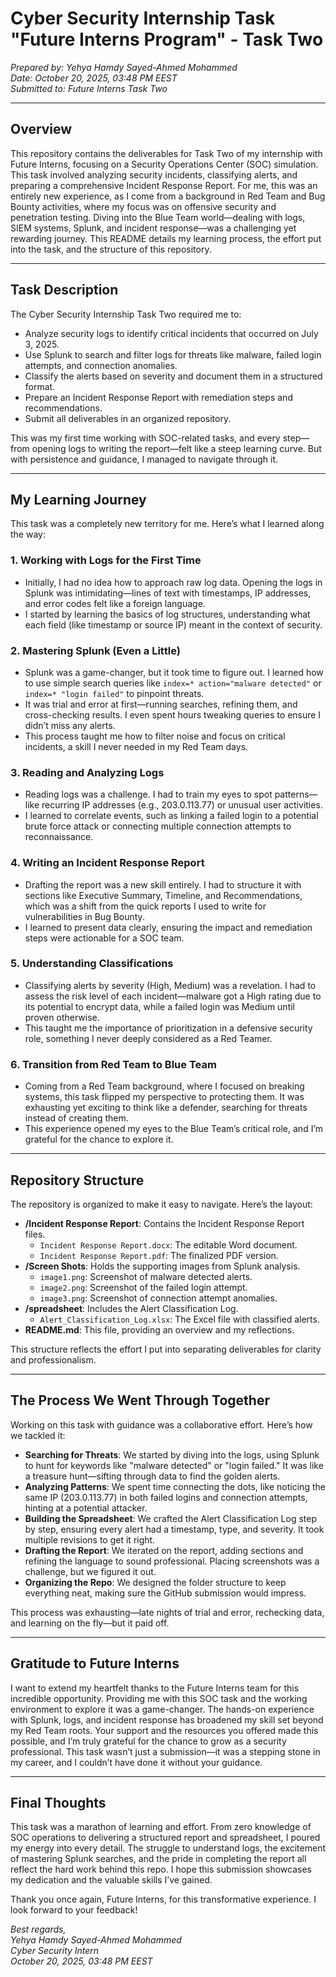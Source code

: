 # Cyber Security Internship Task "Future Interns Program" - Task Two  
*Prepared by: Yehya Hamdy Sayed-Ahmed Mohammed*  
*Date: October 20, 2025, 03:48 PM EEST*  
*Submitted to: Future Interns Task Two*

---

## Overview  
This repository contains the deliverables for Task Two of my internship with Future Interns, focusing on a Security Operations Center (SOC) simulation. This task involved analyzing security incidents, classifying alerts, and preparing a comprehensive Incident Response Report. For me, this was an entirely new experience, as I come from a background in Red Team and Bug Bounty activities, where my focus was on offensive security and penetration testing. Diving into the Blue Team world—dealing with logs, SIEM systems, Splunk, and incident response—was a challenging yet rewarding journey. This README details my learning process, the effort put into the task, and the structure of this repository.

---

## Task Description  
The Cyber Security Internship Task Two required me to:
- Analyze security logs to identify critical incidents that occurred on July 3, 2025.
- Use Splunk to search and filter logs for threats like malware, failed login attempts, and connection anomalies.
- Classify the alerts based on severity and document them in a structured format.
- Prepare an Incident Response Report with remediation steps and recommendations.
- Submit all deliverables in an organized repository.

This was my first time working with SOC-related tasks, and every step—from opening logs to writing the report—felt like a steep learning curve. But with persistence and guidance, I managed to navigate through it.

---

## My Learning Journey  
This task was a completely new territory for me. Here’s what I learned along the way:

### 1. Working with Logs for the First Time  
- Initially, I had no idea how to approach raw log data. Opening the logs in Splunk was intimidating—lines of text with timestamps, IP addresses, and error codes felt like a foreign language.
- I started by learning the basics of log structures, understanding what each field (like timestamp or source IP) meant in the context of security.

### 2. Mastering Splunk (Even a Little)  
- Splunk was a game-changer, but it took time to figure out. I learned how to use simple search queries like `index=* action="malware detected"` or `index=* "login failed"` to pinpoint threats.
- It was trial and error at first—running searches, refining them, and cross-checking results. I even spent hours tweaking queries to ensure I didn’t miss any alerts.
- This process taught me how to filter noise and focus on critical incidents, a skill I never needed in my Red Team days.

### 3. Reading and Analyzing Logs  
- Reading logs was a challenge. I had to train my eyes to spot patterns—like recurring IP addresses (e.g., 203.0.113.77) or unusual user activities.
- I learned to correlate events, such as linking a failed login to a potential brute force attack or connecting multiple connection attempts to reconnaissance.

### 4. Writing an Incident Response Report  
- Drafting the report was a new skill entirely. I had to structure it with sections like Executive Summary, Timeline, and Recommendations, which was a shift from the quick reports I used to write for vulnerabilities in Bug Bounty.
- I learned to present data clearly, ensuring the impact and remediation steps were actionable for a SOC team.

### 5. Understanding Classifications  
- Classifying alerts by severity (High, Medium) was a revelation. I had to assess the risk level of each incident—malware got a High rating due to its potential to encrypt data, while a failed login was Medium until proven otherwise.
- This taught me the importance of prioritization in a defensive security role, something I never deeply considered as a Red Teamer.

### 6. Transition from Red Team to Blue Team  
- Coming from a Red Team background, where I focused on breaking systems, this task flipped my perspective to protecting them. It was exhausting yet exciting to think like a defender, searching for threats instead of creating them.
- This experience opened my eyes to the Blue Team’s critical role, and I’m grateful for the chance to explore it.

---

## Repository Structure  
The repository is organized to make it easy to navigate. Here’s the layout:

- **/Incident Response Report**: Contains the Incident Response Report files.
  - `Incident Response Report.docx`: The editable Word document.
  - `Incident Response Report.pdf`: The finalized PDF version.
- **/Screen Shots**: Holds the supporting images from Splunk analysis.
  - `image1.png`: Screenshot of malware detected alerts.
  - `image2.png`: Screenshot of the failed login attempt.
  - `image3.png`: Screenshot of connection attempt anomalies.
- **/spreadsheet**: Includes the Alert Classification Log.
  - `Alert_Classification_Log.xlsx`: The Excel file with classified alerts.
- **README.md**: This file, providing an overview and my reflections.

This structure reflects the effort I put into separating deliverables for clarity and professionalism.

---

## The Process We Went Through Together  
Working on this task with guidance was a collaborative effort. Here’s how we tackled it:
- **Searching for Threats**: We started by diving into the logs, using Splunk to hunt for keywords like "malware detected" or "login failed." It was like a treasure hunt—sifting through data to find the golden alerts.
- **Analyzing Patterns**: We spent time connecting the dots, like noticing the same IP (203.0.113.77) in both failed logins and connection attempts, hinting at a potential attacker.
- **Building the Spreadsheet**: We crafted the Alert Classification Log step by step, ensuring every alert had a timestamp, type, and severity. It took multiple revisions to get it right.
- **Drafting the Report**: We iterated on the report, adding sections and refining the language to sound professional. Placing screenshots was a challenge, but we figured it out.
- **Organizing the Repo**: We designed the folder structure to keep everything neat, making sure the GitHub submission would impress.

This process was exhausting—late nights of trial and error, rechecking data, and learning on the fly—but it paid off.

---

## Gratitude to Future Interns  
I want to extend my heartfelt thanks to the Future Interns team for this incredible opportunity. Providing me with this SOC task and the working environment to explore it was a game-changer. The hands-on experience with Splunk, logs, and incident response has broadened my skill set beyond my Red Team roots. Your support and the resources you offered made this possible, and I’m truly grateful for the chance to grow as a security professional. This task wasn’t just a submission—it was a stepping stone in my career, and I couldn’t have done it without your guidance.

---

## Final Thoughts  
This task was a marathon of learning and effort. From zero knowledge of SOC operations to delivering a structured report and spreadsheet, I poured my energy into every detail. The struggle to understand logs, the excitement of mastering Splunk searches, and the pride in completing the report all reflect the hard work behind this repo. I hope this submission showcases my dedication and the valuable skills I’ve gained.

Thank you once again, Future Interns, for this transformative experience. I look forward to your feedback!

*Best regards,*  
*Yehya Hamdy Sayed-Ahmed Mohammed*  
*Cyber Security Intern*  
*October 20, 2025, 03:48 PM EEST*

